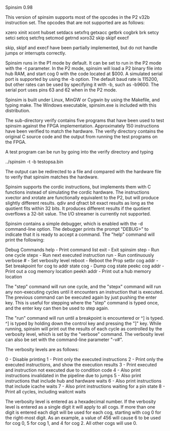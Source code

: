 Spinsim 0.98

This version of spinsim supports most of the opcodes in the P2 v32b instruction
set.  The opcodes that are not supported are as follows:

  xzero   xinit   xcont   hubset  setdacs setxfrq getxacc getbrk
  cogbrk  brk     setcy   setci   setcq   setcfrq setcmod getrnd
  xoro32  skip    skipf   execf 

skip, skipf and execf have been partially implemented, but do not handle jumps
or interrupts correctly.

Spinsim runs in the P1 mode by default.  It can be set to run in the P2 mode
with the -t parameter.  In the P2 mode, spinsim will load a P2 binary file into
hub RAM, and start cog 0 with the code located at $000.  A simulated serial
port is supported by using the -b option.  The default baud rate is 115200, but
other rates can be used by specifying it with -b, such as -b9600.  The serial
port uses pins 63 and 62 when in the P2 mode.

Spinsim is built under Linux, MinGW or Cygwin by using the Makefile, and typing
make.  The Windows executable, spinsim.exe is included with this distribution.

The sub-directory verify contains five programs that have been used to test
spinsim against the FPGA implementation.  Approximately 150 instructions have
been verified to match the hardware.  The verify directory contains the
original C source code and the output from running the test programs on the
FPGA.

A test program can be run by going into the verify directory and typing

../spinsim -t -b testopsa.bin

The output can be redirected to a file and compared with the hardware file
to verify that spinsim matches the hardware.

Spinsim supports the cordic instructions, but implements them with C functions
instead of simulating the cordic hardware.  The instructions xvector and
xrotate are functionally equivalent to the P2, but will produce slightly
different results.  qdiv and qfract bit exact results as long as the quotient
fits within 32 bits.  It produces different results if the quotient overflows
a 32-bit value.  The I/O streamer is currently not supported.

Spinsim contains a simple debugger, which is enabled with the -d command-line
option.  The debugger prints the prompt "DEBUG>" to indicate that it is ready
to accept a command.  The "help" command will print the following:

Debug Commands
help           - Print command list
exit           - Exit spinsim
step           - Run one cycle
stepx          - Run next executed instruction
run            - Run continuously
verbose #      - Set verbosity level
reboot         - Reboot the Prop
setbr cog addr - Set breakpoint for cog to addr
state cog      - Dump cog state
peekc cog addr - Print out a cog memory location
peekh addr     - Print out a hub memory location

The "step" command will run one cycle, and the "stepx" command will run any
non-executing cycles until it encounters an instruction that is executed.
The previous command can be executed again by just pushing the enter key.
This is useful for stepping where the "step" command is typed once, and
the enter key can then be used to step again.

The "run" command will run until a breakpoint is encountered or ^] is typed.
^] is typed by holding down the control key and pressing the "]" key.
While running, spinsim will print out the results of each cycle as
controlled by the verbosity level, which is set by the "verbose" command.
The verbosity level can also be set with the command-line parameter "-v#".

The verbosity levels are as follows:

0 - Disable printing
1 - Print only the executed instructions
2 - Print only the executed instructions, and show the execution results
3 - Print executed and instruction not executed due to condition code
4 - Also print instructions invalidated in the pipeline due to jumps
5 - Also print instructions that include hub and hardware waits
6 - Also print instructions that include icache waits
7 - Also print instructions waiting for a pin state
8 - Print all cycles, including waitcnt waits

The verbosity level is entered as a hexadecimal number.  If the verbosity level
is entered as a single digit it will apply to all cogs.  If more than one digit
is entered each digit will be used for each cog, starting with cog 0 for the
right-most digit.  As an example, a value of 456 will cause 6 to be used for
cog 0, 5 for cog 1, and 4 for cog 2.  All other cogs will use 0.
